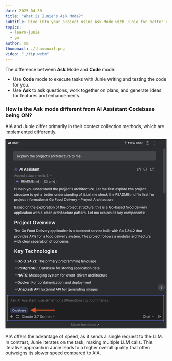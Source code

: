 ```yaml
---
date: 2025-04-30
title: "What is Junie's Ask Mode?"
subtitle: Dive into your project using Ask Mode with Junie for better understanding.
topics:
  - learn-junie
  - go
author: mm
thumbnail: ./thumbnail.png
video: "./tip.webm"
---
```


The difference between **Ask** Mode and **Code** mode:

- Use **Code** mode to execute tasks with Junie writing and testing the code for you.
- Use **Ask** to ask questions, work together on plans, and generate ideas for features and enhancements.

### How is the Ask mode different from AI Assistant Codebase being ON?

AIA and Junie differ primarily in their context collection methods, which are implemented differently.

![ask_mode_aia](./ask_mode_aia.png)

AIA offers the advantage of speed, as it sends a single request to the LLM. In contrast, Junie iterates on the task, making multiple LLM calls. This iterative approach in Junie leads to a higher overall quality that often outweighs its slower speed compared to AIA.

